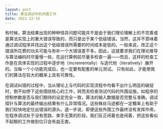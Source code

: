 ```yaml
---
layout: post
title: 算法调试中的外围工作
date: 2021-12-16
---
```


有时候，算法结果出现的种种怪异问题可能并不是由于我们理论理解上的不完善或是算法实现上的重大错误导致的，而只是出于某个低级错误。当然，这并不意味着通过调试程序并找出这个低级错误所需要的时间成本是低的。一般来说，改正这个错误所花费的功夫可能与弥补一个大错误差不多。因此，这就要求我们在理论推导与算法编码时尽量慢一些，在运行算例前尽量多检查一遍——而且，这样的检查工作是在具体实现的过程中逐步地（incrementally）与迭代地（iteratively）展开的。当每一个小功能完成后，也一定要有配套的单元测试。 只有如此，才能使我们的算法在较大的概率上具有可靠性。

在调试纠错的过程中，当从理论上与代码的实现流程中均看不出什么明显的破绽时，倒不如停下这些围绕核心的工作，转而去检查测试代码的外围设施，如程序的控制参数是否与我们期待的设定完全一致，算法的输入数据是否完整与准确，调试探针与算法的最终输出结果有什么异常情况。这些蛛丝马迹都在一定概率上有助于我们较快地定位出错误的源头。退一步说，即便这些外围工作最终没有发挥作用，在程序调试处于没有思路、束手无策的阶段，我们反正闲着也是闲着，把这些看似不起眼的工作做到位只会有益无害。
